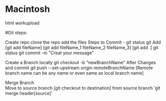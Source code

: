 # Macintosh
html workupload

#Git steps:

Create repo clone the repo add the files
Steps to Commit - 
            git status
            git Add [git add fileName] [git add fileName_1 fileName_2 fileName_3] [git add .]
            git status
            git commit -m "Creat your message"

Create a Branch locally 
            git checkout -b "newBranchName"
                After Changes and commit 
            git push --set-upstream origin remoteBranchName [Remote branch name can be any name or even same as local branch name]

Merge Branch    
Move to source branch [git checkout  to destination]
from source branch 'git merge header[source]'

            
         

